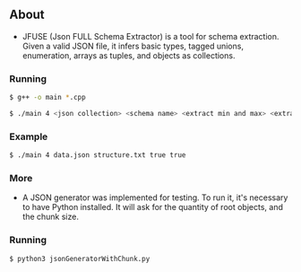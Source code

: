 ## About

- JFUSE (Json FULL Schema Extractor) is a tool for schema extraction. Given a valid JSON file, it infers basic types, tagged unions, enumeration, arrays as tuples, and objects as collections.

### Running
```sh
$ g++ -o main *.cpp
```
```sh
$ ./main 4 <json collection> <schema name> <extract min and max> <extract key>
```

### Example
```sh
$ ./main 4 data.json structure.txt true true
```

### More

- A JSON generator was implemented for testing. To run it, it's necessary to have Python installed. It will ask for the quantity of root objects, and the chunk size.

### Running

```sh
$ python3 jsonGeneratorWithChunk.py
```
